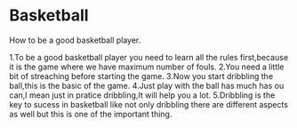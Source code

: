 # Basketball
How to be a good basketball player.

1.To be a good basketball player you need to learn all the rules first,because it is the game where we have maximum number of fouls.
2.You need a little bit of streaching before starting the game.
3.Now you start dribbling the ball,this is the basic of the game.
4.Just play with the ball has much has ou can,I mean just in pratice dribbling,It will help you a lot.
5.Dribbling is the key to sucess in basketball like not only dribbling there are different aspects as well but this is one of the important thing.
